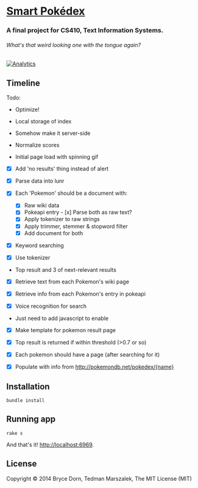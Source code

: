 # [Smart Pokédex](https://wiki.engr.illinois.edu/display/timan/Smart+Pokedex)
### A final project for CS410, Text Information Systems.
###### _What's that weird looking one with the tongue again?_

[![Analytics](https://ga-beacon.appspot.com/UA-40008117-10/smart-pokedex/home)](https://github.com/igrigorik/ga-beacon)

## Timeline

Todo:
  - Optimize!
   - Local storage of index
   - Somehow make it server-side

  - Normalize scores

  - Initial page load with spinning gif

  - [x] Add 'no results' thing instead of alert
  
  - [x] Parse data into lunr
   - [x] Each 'Pokemon' should be a document with:
     - [x] Raw wiki data
     - [x] Pokeapi entry
    - [x] Parse both as raw text?
     - [x] Apply tokenizer to raw strings
     - [x] Apply trimmer, stemmer & stopword filter
     - [x] Add document for both

  - [x] Keyword searching
   - [x] Use tokenizer
  - Top result and 3 of next-relevant results
  - [x] Retrieve text from each Pokemon's wiki page
  - [x] Retrieve info from each Pokemon's entry in pokeapi

 - [x] Voice recognition for search
  - Just need to add javascript to enable
 
 - [x] Make template for pokemon result page
  - [x] Top result is returned if within threshold (>0.7 or so)

 - [x] Each pokemon should have a page (after searching for it)
  - [x] Populate with info from http://pokemondb.net/pokedex/{name}

## Installation

    bundle install

## Running app

    rake s

And that's it! [http://localhost:6969](http://localhost:6969).

## License

Copyright &copy; 2014 Bryce Dorn, Tedman Marszalek, The MIT License (MIT)
